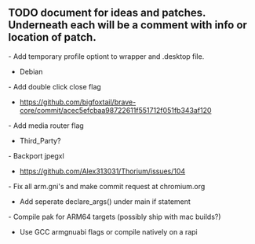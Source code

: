 ## TODO document for ideas and patches. Underneath each will be a comment with info or location of patch.

&#45; Add temporary profile optiont to wrapper and .desktop file.

 - Debian

&#45; Add double click close flag

 - https://github.com/bigfoxtail/brave-core/commit/acec5efcbaa98722611f551712f051fb343af120

&#45; Add media router flag

 - Third_Party?

&#45; Backport jpegxl

 - https://github.com/Alex313031/Thorium/issues/104

&#45; Fix all arm.gni's and make commit request at chromium.org

 - Add seperate declare_args() under main if statement

&#45; Compile pak for ARM64 targets (possibly ship with mac builds?)

 - Use GCC armgnuabi flags or compile natively on a rapi
